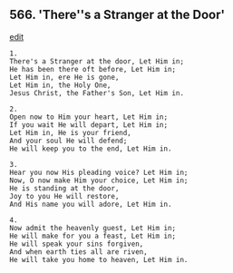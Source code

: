
## 566.  'There''s a Stranger at the Door'
[edit](https://docs.google.com/document/d/1retxQVReU7T-Xlz5byWE_i7GOA_ZDCS9/edit?mode=html)



    1.
    There's a Stranger at the door, Let Him in; 
    He has been there oft before, Let Him in; 
    Let Him in, ere He is gone, 
    Let Him in, the Holy One, 
    Jesus Christ, the Father's Son, Let Him in. 

    2.
    Open now to Him your heart, Let Him in; 
    If you wait He will depart, Let Him in; 
    Let Him in, He is your friend, 
    And your soul He will defend; 
    He will keep you to the end, Let Him in. 

    3.
    Hear you now His pleading voice? Let Him in; 
    Now, O now make Him your choice, Let Him in; 
    He is standing at the door, 
    Joy to you He will restore, 
    And His name you will adore, Let Him in. 

    4.
    Now admit the heavenly guest, Let Him in; 
    He will make for you a feast, Let Him in; 
    He will speak your sins forgiven, 
    And when earth ties all are riven, 
    He will take you home to heaven, Let Him in.
